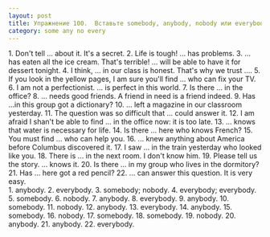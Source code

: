```yaml
---
layout: post
title: Упражнение 100.  Вставьте somebody, anybody, nobody или everybody.
category: some any no every
---
```

<section class="question">
1. Don't tell ... about it. It's a secret. 2. Life is tough! ... has problems. 3. ... has eaten all the ice cream. That's terrible! ... will be able to have it for dessert tonight. 4. I think, ... in our class is honest. That's why we trust .... 5. If you look in the yellow pages, I am sure you'll find ... who can fix your TV. 6. I am not a perfectionist. ... is perfect in this world. 7. Is there ... in the office? 8. ... needs good friends. A friend in need is a friend indeed. 9. Has ...in this group got a dictionary? 10. ... left a magazine in our classroom yesterday. 11. The question was so difficult that ... could answer it. 12. I am afraid I shan't be able to find ... in the office now: it is too late. 13. ... knows that water is necessary for life. 14. Is there ... here who knows French? 15. You must find ... who can help you. 16. ... knew anything about America before Columbus discovered it. 17. I saw ... in the train yesterday who looked like you. 18. There is ... in the next room. I don't know him. 19. Please tell us the story. ... knows it. 20. Is there ... in my group who lives in the dormitory? 21. Has ... here got a red pencil? 22. ... can answer this question. It is very easy.
</section>

<section class="answer">
1. anybody. 2. everybody. 3. somebody; nobody. 4. everybody; everybody. 5. somebody. 6. nobody. 7. anybody. 8. everybody. 9. anybody. 10. somebody. 11. nobody. 12. anybody. 13. everybody. 14. anybody. 15. somebody. 16. nobody. 17. somebody. 18. somebody. 19. nobody. 20. anybody. 21. anybody. 22. everybody.
</section>